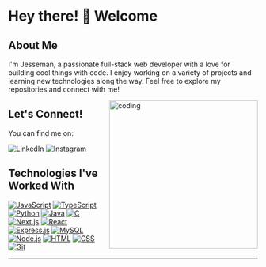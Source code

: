 # Hey there! 👋 Welcome 

## About Me

I'm Jesseman, a passionate full-stack web developer with a love for building cool things with code. I enjoy working on a variety of projects and learning new technologies along the way. Feel free to explore my repositories and connect with me!

<img align="right" alt="coding" width="300" src="https://tenor.com/buKVr.gif">

## Let's Connect!
You can find me on:

[![LinkedIn](https://img.shields.io/badge/LinkedIn-0077B5?style=for-the-badge&logo=linkedin&logoColor=white)](https://www.linkedin.com/in/jesseman-devamirtham-n-93944a278)
[![Instagram](https://img.shields.io/badge/Instagram-E4405F?style=for-the-badge&logo=instagram&logoColor=white)](https://www.instagram.com/jesseman1811)

## Technologies I've Worked With

[![JavaScript](https://img.shields.io/badge/-JavaScript-F7DF1E?style=for-the-badge&logo=javascript&logoColor=black)](#)
[![TypeScript](https://img.shields.io/badge/-TypeScript-3178C6?style=for-the-badge&logo=typescript&logoColor=white)](#)
[![Python](https://img.shields.io/badge/-Python-3776AB?style=for-the-badge&logo=python&logoColor=white)](#)
[![Java](https://img.shields.io/badge/-Java-007396?style=for-the-badge&logo=java&logoColor=white)](#)
[![C](https://img.shields.io/badge/-C-A8B9CC?style=for-the-badge&logo=c&logoColor=white)](#)
[![Next.js](https://img.shields.io/badge/-Next.js-000000?style=for-the-badge&logo=next.js&logoColor=white)](#)
[![React](https://img.shields.io/badge/-React-61DAFB?style=for-the-badge&logo=react&logoColor=black)](#)
[![Express.js](https://img.shields.io/badge/-Express.js-000000?style=for-the-badge&logo=express&logoColor=white)](#)
[![MySQL](https://img.shields.io/badge/-MySQL-4479A1?style=for-the-badge&logo=mysql&logoColor=white)](#)
[![Node.js](https://img.shields.io/badge/-Node.js-339933?style=for-the-badge&logo=node.js&logoColor=white)](#)
[![HTML](https://img.shields.io/badge/-HTML-E34F26?style=for-the-badge&logo=html5&logoColor=white)](#)
[![CSS](https://img.shields.io/badge/-CSS-1572B6?style=for-the-badge&logo=css3&logoColor=white)](#)
[![Git](https://img.shields.io/badge/-Git-F05032?style=for-the-badge&logo=git&logoColor=white)](#)

---
